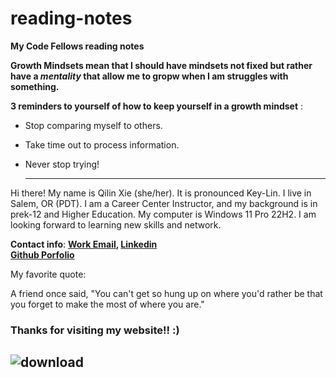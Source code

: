 # reading-notes  

**My Code Fellows reading notes**

**Growth Mindsets mean that I should have mindsets not fixed but rather have a _mentality_ that allow me to gropw when I am struggles with something.**

**3 reminders to yourself of how to keep yourself in a growth mindset** :
- Stop comparing myself to others. 
+ Take time out to process information. 
* Never stop trying!

   ----------------------------------

Hi there! My name is Qilin Xie (she/her). It is pronounced Key-Lin. I live in Salem, OR (PDT). I am a Career Center Instructor, and my background is in prek-12 and Higher Education. My computer is Windows 11 Pro 22H2. I am looking forward to learning new skills and network. 

**Contact info**: **[Work Email](Qxie@gicw.org),
[Linkedin](https://www.linkedin.com/in/qilinxie/)**<br>
**[Github Porfolio](https://github.com/QILINXIE02)**

My favorite quote:
>
A friend once said, "You can't get so hung up on where you'd rather be that you forget to make the most of where you are." 

### Thanks for visiting my website!! :) 

## ![download](https://github.com/QILINXIE02/reading-notes/assets/146989043/07563cda-a303-49fa-91a5-070164db4af6)
